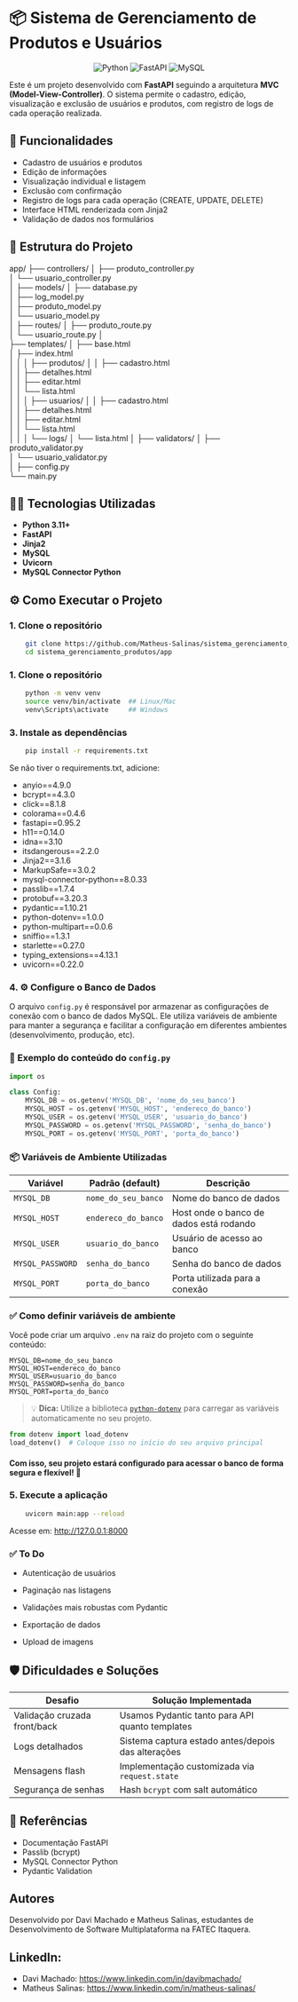 # 📦 Sistema de Gerenciamento de Produtos e Usuários

<div align="center">
  <img src="https://img.shields.io/badge/Python-3.10+-blue?logo=python" alt="Python">
  <img src="https://img.shields.io/badge/FastAPI-0.95+-green?logo=fastapi" alt="FastAPI">
  <img src="https://img.shields.io/badge/MySQL-8.0+-blue?logo=mysql" alt="MySQL">
</div>

Este é um projeto desenvolvido com **FastAPI** seguindo a arquitetura **MVC (Model-View-Controller)**. O sistema permite o cadastro, edição, visualização e exclusão de usuários e produtos, com registro de logs de cada operação realizada.

## 🚀 Funcionalidades

- Cadastro de usuários e produtos
- Edição de informações
- Visualização individual e listagem
- Exclusão com confirmação
- Registro de logs para cada operação (CREATE, UPDATE, DELETE)
- Interface HTML renderizada com Jinja2
- Validação de dados nos formulários

## 📁 Estrutura do Projeto

app/
├── controllers/
│   ├── produto_controller.py      
│   └── usuario_controller.py      
│
├── models/
│   ├── database.py                
│   ├── log_model.py               
│   ├── produto_model.py           
│   └── usuario_model.py           
│
├── routes/
│   ├── produto_route.py           
│   └── usuario_route.py 
│         
├── templates/
│   ├── base.html                
│   ├── index.html                 
│   │
│   ├── produtos/
│   │   ├── cadastro.html          
│   │   ├── detalhes.html          
│   │   ├── editar.html            
│   │   └── lista.html             
│   │
│   ├── usuarios/
│   │   ├── cadastro.html          
│   │   ├── detalhes.html          
│   │   ├── editar.html            
│   │   └── lista.html             
│   │
│   └── logs/
│       └── lista.html
│
├── validators/
│   ├── produto_validator.py       
│   └── usuario_validator.py               
│
├── config.py                      
└── main.py    

## 🧑‍💻 Tecnologias Utilizadas

- **Python 3.11+**
- **FastAPI**
- **Jinja2**
- **MySQL**
- **Uvicorn**
- **MySQL Connector Python**

## ⚙️ Como Executar o Projeto

### 1. Clone o repositório

``` bash
    git clone https://github.com/Matheus-Salinas/sistema_gerenciamento_produtos.git
    cd sistema_gerenciamento_produtos/app
```
### 1. Clone o repositório
``` bash
    python -m venv venv
    source venv/bin/activate  ## Linux/Mac
    venv\Scripts\activate     ## Windows
```

### 3. Instale as dependências
``` bash
    pip install -r requirements.txt
```

Se não tiver o requirements.txt, adicione:

- anyio==4.9.0  
- bcrypt==4.3.0  
- click==8.1.8  
- colorama==0.4.6  
- fastapi==0.95.2  
- h11==0.14.0  
- idna==3.10  
- itsdangerous==2.2.0  
- Jinja2==3.1.6  
- MarkupSafe==3.0.2  
- mysql-connector-python==8.0.33  
- passlib==1.7.4  
- protobuf==3.20.3  
- pydantic==1.10.21  
- python-dotenv==1.0.0  
- python-multipart==0.0.6  
- sniffio==1.3.1  
- starlette==0.27.0  
- typing_extensions==4.13.1  
- uvicorn==0.22.0  


### 4. ⚙️ Configure o Banco de Dados

O arquivo `config.py` é responsável por armazenar as configurações de conexão com o banco de dados MySQL. Ele utiliza variáveis de ambiente para manter a segurança e facilitar a configuração em diferentes ambientes (desenvolvimento, produção, etc).

### 📄 Exemplo do conteúdo do `config.py`

```python
import os

class Config:
    MYSQL_DB = os.getenv('MYSQL_DB', 'nome_do_seu_banco')
    MYSQL_HOST = os.getenv('MYSQL_HOST', 'endereco_do_banco')
    MYSQL_USER = os.getenv('MYSQL_USER', 'usuario_do_banco')
    MYSQL_PASSWORD = os.getenv('MYSQL_PASSWORD', 'senha_do_banco')
    MYSQL_PORT = os.getenv('MYSQL_PORT', 'porta_do_banco')
```

### 📦 Variáveis de Ambiente Utilizadas

| Variável           | Padrão (default)           | Descrição                               |
|--------------------|----------------------------|------------------------------------------|
| `MYSQL_DB`         | `nome_do_seu_banco`   | Nome do banco de dados                  |
| `MYSQL_HOST`       | `endereco_do_banco`                | Host onde o banco de dados está rodando |
| `MYSQL_USER`       | `usuario_do_banco`                     | Usuário de acesso ao banco              |
| `MYSQL_PASSWORD`   | `senha_do_banco`                  | Senha do banco de dados                 |
| `MYSQL_PORT`       | `porta_do_banco`                     | Porta utilizada para a conexão          |

### ✅ Como definir variáveis de ambiente

Você pode criar um arquivo `.env` na raiz do projeto com o seguinte conteúdo:

```env
MYSQL_DB=nome_do_seu_banco
MYSQL_HOST=endereco_do_banco
MYSQL_USER=usuario_do_banco
MYSQL_PASSWORD=senha_do_banco
MYSQL_PORT=porta_do_banco
```

> 💡 **Dica:** Utilize a biblioteca [`python-dotenv`](https://pypi.org/project/python-dotenv/) para carregar as variáveis automaticamente no seu projeto.

```python
from dotenv import load_dotenv
load_dotenv()  # Coloque isso no início do seu arquivo principal
```

#### Com isso, seu projeto estará configurado para acessar o banco de forma segura e flexível! 🚀


### 5. Execute a aplicação
``` bash
    uvicorn main:app --reload
```

Acesse em: http://127.0.0.1:8000

### ✅ To Do

- Autenticação de usuários

- Paginação nas listagens

- Validações mais robustas com Pydantic

- Exportação de dados

- Upload de imagens


## 🛡️ Dificuldades e Soluções

| Desafio                        | Solução Implementada                                 |
|-------------------------------|--------------------------------------------------------|
| Validação cruzada front/back  | Usamos Pydantic tanto para API quanto templates       |
| Logs detalhados               | Sistema captura estado antes/depois das alterações    |
| Mensagens flash               | Implementação customizada via `request.state`         |
| Segurança de senhas           | Hash `bcrypt` com salt automático                     |

## 📌 Referências

- Documentação FastAPI  
- Passlib (bcrypt)  
- MySQL Connector Python  
- Pydantic Validation  

## Autores

Desenvolvido por Davi Machado e Matheus Salinas, estudantes de Desenvolvimento de Software Multiplataforma na FATEC Itaquera.

## LinkedIn:
- Davi Machado: https://www.linkedin.com/in/davibmachado/
- Matheus Salinas: https://www.linkedin.com/in/matheus-salinas/

